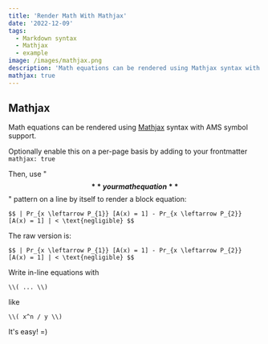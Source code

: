 ```yaml
---
title: 'Render Math With Mathjax'
date: '2022-12-09'
tags:
  - Markdown syntax
  - Mathjax
  - example
image: /images/mathjax.png
description: 'Math equations can be rendered using Mathjax syntax with AMS symbol support.'
mathjax: true
---
```


## Mathjax

Math equations can be rendered using [Mathjax](https://www.mathjax.org) syntax with AMS symbol support.

Optionally enable this on a per-page basis by adding to your frontmatter `mathjax: true`

Then, use " **$$** your math equation **$$** " pattern on a line by itself to render a block equation:

```
$$ | Pr_{x \leftarrow P_{1}} [A(x) = 1] - Pr_{x \leftarrow P_{2}} [A(x) = 1] | < \text{negligible} $$
```

The raw version is:

```
$$ | Pr_{x \leftarrow P_{1}} [A(x) = 1] - Pr_{x \leftarrow P_{2}} [A(x) = 1] | < \text{negligible} $$
```

Write in-line equations with

```
\\( ... \\)
```

like

```
\\( x^n / y \\)

```

It's easy! =)
